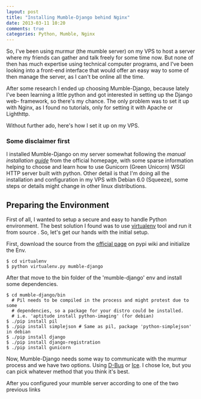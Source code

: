 ```yaml
---
layout: post
title: "Installing Mumble-Django behind Nginx"
date: 2013-03-11 10:20
comments: true
categories: Python, Mumble, Nginx
---
```


So, I've been using murmur (the mumble server) on my VPS to host a server where 
my friends can gather and talk freely for some time now. But none of then has
much expertise using technical computer programs, and I've been looking into a 
front-end interface that would offer an easy way to some of then manage the 
server, as I can't be online all the time.

After some research I ended up choosing Mumble-Django, because lately I've 
been learning a little python and got interested in setting up the Django web-
framework, so there's my chance. The only problem was to set it up with Nginx, 
as I found no tutorials, only for setting it with Apache or Lighthttp.

Without further ado, here's how I set it up on my VPS.
<!-- More -->

### Some disclaimer first

I installed Mumble-Django on my server somewhat following the _manual 
installation [guide][1]_ from the official homepage, with some sparse 
information helping to choose and learn how to use Gunicorn (Green Unicorn) 
WSGI HTTP server built with python.
Other detail is that I'm doing all the installation and configuration in my 
VPS with Debian 6.0 (Squeeze), some steps or details might change in other 
linux distributions.

Preparing the Environment
-------------------------

First of all, I wanted to setup a secure and easy to handle Python environment.
The best solution I found was to use [virtualenv][2] tool and run it from source
. So, let's get our hands with the initial setup.

First, download the source from the [official page][2] on pypi wiki and 
initialize the Env.
```
$ cd virtualenv
$ python virtualenv.py mumble-django
```

After that move to the bin folder of the 'mumble-django' env and install some 
dependencies.
```
$ cd mumble-django/bin
  # Pil needs to be compiled in the process and might protest due to some 
  # dependencies, so a package for your distro could be installed.
  # i.e. 'aptitude install python-imaging' (for debian)
$ ./pip install pil 
$ ./pip install simplejson # Same as pil, package 'python-simplejson' in debian
$ ./pip install django
$ ./pip install django-registration
$ ./pip install gunicorn
```

Now, Mumble-Django needs some way to communicate with the murmur process and we 
have two options. Using [D-Bus][] or [Ice][]. I chose Ice, but you can pick 
whatever method that you think it's best.

After you configured your mumble server according to one of the two previous 
links

<!-- Link References -->
  [1]: http://docs.mumble-django.org/en/installation.html#manual-installation
  [2]: https://pypi.python.org/packages/source/v/virtualenv/virtualenv-1.9.1.tar.gz
  [D-Bus]: http://docs.mumble-django.org/en/connecting_murmur_to_dbus.html#en-connecting-dbus "Connecting Murmur to DBus"
  [Ice]: http://docs.mumble-django.org/en/connecting_murmur_to_ice.html#en-connecting-ice "Making Murmur available via Ice"
